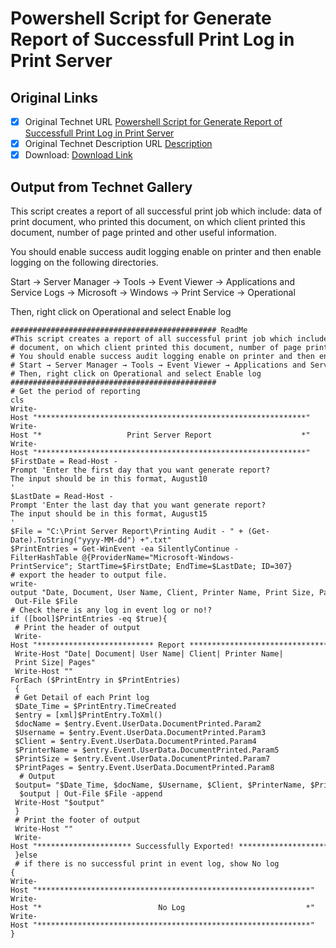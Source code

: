# Powershell Script for Generate Report of Successfull Print Log in Print Server

## Original Links

- [x] Original Technet URL [Powershell Script for Generate Report of Successfull Print Log in Print Server](https://gallery.technet.microsoft.com/Powershell-Script-for-76e292a3)
- [x] Original Technet Description URL [Description](https://gallery.technet.microsoft.com/Powershell-Script-for-76e292a3/description)
- [x] Download: [Download Link](Download\Print_Report.ps1)

## Output from Technet Gallery

This script creates a report of all successful print job which include: data of print document, who printed this document, on which client printed this document, number of page printed and other useful information.

You should enable success audit logging enable on printer and then enable logging on the following directories.

Start → Server Manager → Tools → Event Viewer → Applications and Service Logs → Microsoft → Windows → Print Service → Operational

Then, right click on Operational and select Enable log

```
############################################## ReadMe
#This script creates a report of all successful print job which include: data of print document, who printed this
# document, on which client printed this document, number of page printed and other useful information.
# You should enable success audit logging enable on printer and then enable logging on the following directories.
# Start → Server Manager → Tools → Event Viewer → Applications and Service Logs → Microsoft → Windows → Print Service → Operational
# Then, right click on Operational and select Enable log
##############################################
# Get the period of reporting
cls
Write-Host "************************************************************"
Write-Host "*                   Print Server Report                    *"
Write-Host "************************************************************"
$FirstDate = Read-Host -Prompt 'Enter the first day that you want generate report?
The input should be in this format, August10
'
$LastDate = Read-Host -Prompt 'Enter the last day that you want generate report?
The input should be in this format, August15
'
$File = "C:\Print Server Report\Printing Audit - " + (Get-Date).ToString("yyyy-MM-dd") +".txt"
$PrintEntries = Get-WinEvent -ea SilentlyContinue -FilterHashTable @{ProviderName="Microsoft-Windows-PrintService"; StartTime=$FirstDate; EndTime=$LastDate; ID=307}
# export the header to output file.
write-output "Date, Document, User Name, Client, Printer Name, Print Size, Pages" | Out-File $File
# Check there is any log in event log or no!?
if ([bool]$PrintEntries -eq $true){
 # Print the header of output
 Write-Host "************************** Report ***********************************"
 Write-Host "Date| Document| User Name| Client| Printer Name| Print Size| Pages"
 Write-Host ""
ForEach ($PrintEntry in $PrintEntries)
 {
 # Get Detail of each Print log
 $Date_Time = $PrintEntry.TimeCreated
 $entry = [xml]$PrintEntry.ToXml()
 $docName = $entry.Event.UserData.DocumentPrinted.Param2
 $Username = $entry.Event.UserData.DocumentPrinted.Param3
 $Client = $entry.Event.UserData.DocumentPrinted.Param4
 $PrinterName = $entry.Event.UserData.DocumentPrinted.Param5
 $PrintSize = $entry.Event.UserData.DocumentPrinted.Param7
 $PrintPages = $entry.Event.UserData.DocumentPrinted.Param8
  # Output
 $output= "$Date_Time, $docName, $Username, $Client, $PrinterName, $PrintSize bytes, $PrintPages "
  $output | Out-File $File -append
 Write-Host "$output"
 }
 # Print the footer of output
 Write-Host ""
 Write-Host "********************* Successfully Exported! *************************"
 }else
 # if there is no successful print in event log, show No log
{
Write-Host "*************************************************************"
Write-Host "*                          No Log                           *"
Write-Host "*************************************************************"
}
```

